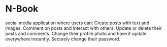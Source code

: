 # N-Book
social media application where users can:  Create posts with text and images.  Comment on posts and interact with others.  Update or delete their posts and comments.  Change their profile photo and have it update everywhere instantly.  Securely change their password.
